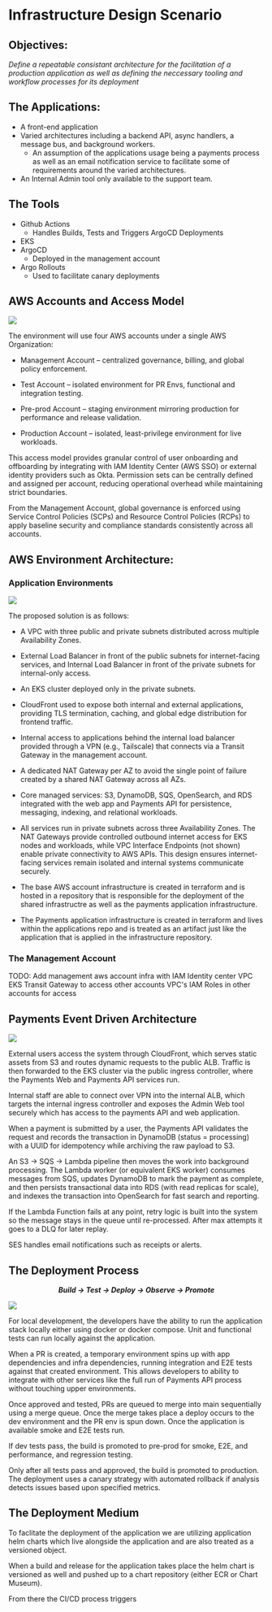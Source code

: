 # **Infrastructure Design Scenario**

## Objectives:

_Define a repeatable consistant architecture for the facilitation of a production application as well as defining the neccessary tooling and workflow processes for its deployment_

## The Applications:

- A front-end application
- Varied architectures including a backend API, async handlers, a message bus, and background workers.
  - An assumption of the applications usage being a payments process as well as an email notification service to facilitate some of requirements around the varied architectures.
- An Internal Admin tool only available to the support team.

## The Tools

- Github Actions
  - Handles Builds, Tests and Triggers ArgoCD Deployments
- EKS
- ArgoCD
  - Deployed in the management account
- Argo Rollouts
  - Used to facilitate canary deployments

## AWS Accounts and Access Model

<img src="files/arch-Permissions Access.png">

The environment will use four AWS accounts under a single AWS Organization:

- Management Account – centralized governance, billing, and global policy enforcement.

- Test Account – isolated environment for PR Envs, functional and integration testing.

- Pre-prod Account – staging environment mirroring production for performance and release validation.

- Production Account – isolated, least-privilege environment for live workloads.

This access model provides granular control of user onboarding and offboarding by integrating with IAM Identity Center (AWS SSO) or external identity providers such as Okta. Permission sets can be centrally defined and assigned per account, reducing operational overhead while maintaining strict boundaries.

From the Management Account, global governance is enforced using Service Control Policies (SCPs) and Resource Control Policies (RCPs) to apply baseline security and compliance standards consistently across all accounts.

## AWS Environment Architecture:

### Application Environments

<img src="files/arch-Architecture.png">

The proposed solution is as follows:

- A VPC with three public and private subnets distributed across multiple Availability Zones.

- External Load Balancer in front of the public subnets for internet-facing services, and Internal Load Balancer in front of the private subnets for internal-only access.

- An EKS cluster deployed only in the private subnets.

- CloudFront used to expose both internal and external applications, providing TLS termination, caching, and global edge distribution for frontend traffic.

- Internal access to applications behind the internal load balancer provided through a VPN (e.g., Tailscale) that connects via a Transit Gateway in the management account.

- A dedicated NAT Gateway per AZ to avoid the single point of failure created by a shared NAT Gateway across all AZs.

- Core managed services: S3, DynamoDB, SQS, OpenSearch, and RDS integrated with the web app and Payments API for persistence, messaging, indexing, and relational workloads.

- All services run in private subnets across three Availability Zones. The NAT Gateways provide controlled outbound internet access for EKS nodes and workloads, while VPC Interface Endpoints (not shown) enable private connectivity to AWS APIs. This design ensures internet-facing services remain isolated and internal systems communicate securely.

- The base AWS account infrastructure is created in terraform and is hosted in a repository that is responsible for the deployment of the shared infrastructre as well as the payments application infrastructure.

- The Payments application infrastructure is created in terraform and lives within the applications repo and is treated as an artifact just like the application that is applied in the infrastructure repository.

### The Management Account

TODO: Add management aws account infra with
IAM Identity center
VPC
EKS
Transit Gateway to access other accounts VPC's
IAM Roles in other accounts for access

## Payments Event Driven Architecture

<img src="files/arch-Application.drawio.png">

External users access the system through CloudFront, which serves static assets from S3 and routes dynamic requests to the public ALB. Traffic is then forwarded to the EKS cluster via the public ingress controller, where the Payments Web and Payments API services run.

Internal staff are able to connect over VPN into the internal ALB, which targets the internal ingress controller and exposes the Admin Web tool securely which has access to the payments API and web application.

When a payment is submitted by a user, the Payments API validates the request and records the transaction in DynamoDB (status = processing) with a UUID for idempotency while archiving the raw payload to S3.

An S3 -> SQS -> Lambda pipeline then moves the work into background processing. The Lambda worker (or equivalent EKS worker) consumes messages from SQS, updates DynamoDB to mark the payment as complete, and then persists transactional data into RDS (with read replicas for scale), and indexes the transaction into OpenSearch for fast search and reporting.

If the Lambda Function fails at any point, retry logic is built into the system so the message stays in the queue until re-processed. After max attempts it goes to a DLQ for later replay.

SES handles email notifications such as receipts or alerts.

## The Deployment Process

**<center>_Build -> Test -> Deploy -> Observe -> Promote_</center>**

<img src="files/arch-CI_CD Process.drawio.png">

For local development, the developers have the ability to run the application stack locally either using docker or docker compose. Unit and functional tests can run locally against the application.

When a PR is created, a temporary environment spins up with app dependencies and infra dependencies, running integration and E2E tests against that created environment. This allows developers to ability to integrate with other services like the full run of Payments API process without touching upper environments.

Once approved and tested, PRs are queued to merge into main sequentially using a merge queue. Once the merge takes place a deploy occurs to the dev environment and the PR env is spun down. Once the application is available smoke and E2E tests run.

If dev tests pass, the build is promoted to pre-prod for smoke, E2E, and performance, and regression testing.

Only after all tests pass and approved, the build is promoted to production. The deployment uses a canary strategy with automated rollback if analysis detects issues based upon specified metrics.

## The Deployment Medium

To faclitate the deployment of the application we are utilizing application helm charts which live alongside the application and are also treated as a versioned object.

When a build and release for the application takes place the helm chart is versioned as well and pushed up to a chart repository (either ECR or Chart Museum).

From there the CI/CD process triggers
